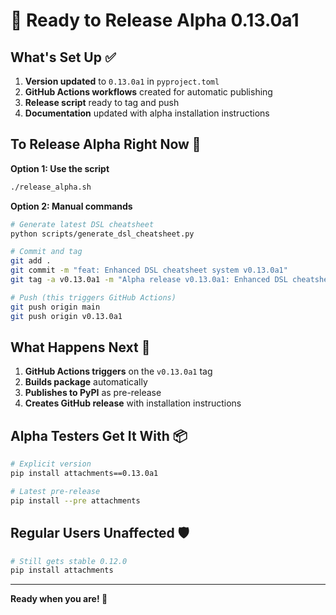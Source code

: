 # 🚀 Ready to Release Alpha 0.13.0a1

## What's Set Up ✅

1. **Version updated** to `0.13.0a1` in `pyproject.toml`
2. **GitHub Actions workflows** created for automatic publishing
3. **Release script** ready to tag and push
4. **Documentation** updated with alpha installation instructions

## To Release Alpha Right Now 🎯

**Option 1: Use the script**
```bash
./release_alpha.sh
```

**Option 2: Manual commands**
```bash
# Generate latest DSL cheatsheet
python scripts/generate_dsl_cheatsheet.py

# Commit and tag
git add .
git commit -m "feat: Enhanced DSL cheatsheet system v0.13.0a1"
git tag -a v0.13.0a1 -m "Alpha release v0.13.0a1: Enhanced DSL cheatsheet system"

# Push (this triggers GitHub Actions)
git push origin main
git push origin v0.13.0a1
```

## What Happens Next 🤖

1. **GitHub Actions triggers** on the `v0.13.0a1` tag
2. **Builds package** automatically
3. **Publishes to PyPI** as pre-release
4. **Creates GitHub release** with installation instructions

## Alpha Testers Get It With 📦

```bash
# Explicit version
pip install attachments==0.13.0a1

# Latest pre-release
pip install --pre attachments
```

## Regular Users Unaffected 🛡️

```bash
# Still gets stable 0.12.0
pip install attachments
```

---

**Ready when you are! 🚀** 